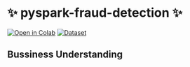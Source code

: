 # ✨ pyspark-fraud-detection ✨

[![Open in Colab](https://colab.research.google.com/assets/colab-badge.svg)](https://colab.research.google.com/drive/1TNhd91tGFZR-SDtTxAfG4tuyF0Sk-yPc?usp=sharing)
[![Dataset](https://img.shields.io/badge/Kaggle-Dataset-blue?logo=kaggle)](https://www.kaggle.com/datasets/kartik2112/fraud-detection?resource=download&select=fraudTrain.csv)

## Bussiness Understanding


